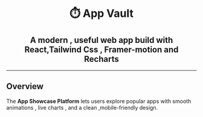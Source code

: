<div align = "center">

# ⏱️ App Vault

A **modern , useful web app** build with
**React,Tailwind Css , Framer-motion and Recharts**
---

</div>

---
## Overview

The **App Showcase Platform** lets users explore popular apps with smooth animations , live charts , and a clean ,mobile-friendly design.
